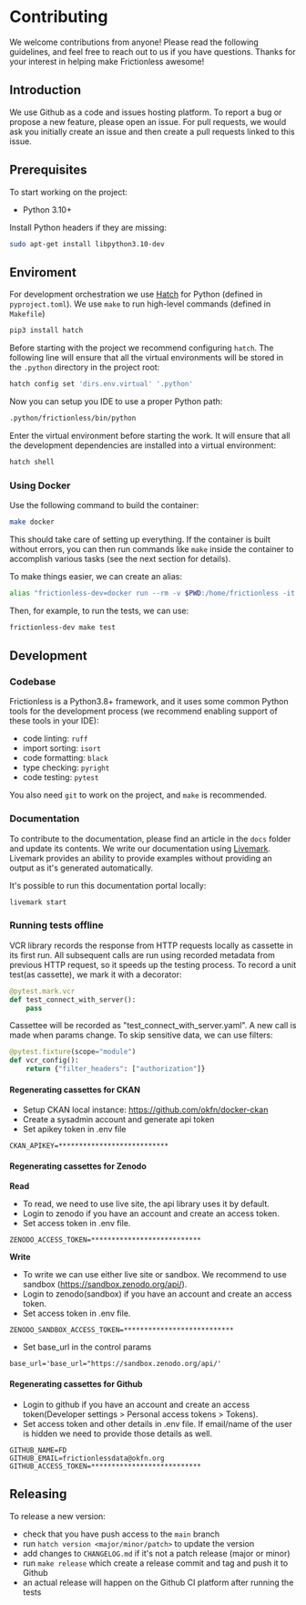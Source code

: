 # Contributing

We welcome contributions from anyone! Please read the following guidelines, and feel free to reach out to us if you have questions. Thanks for your interest in helping make Frictionless awesome!

## Introduction

We use Github as a code and issues hosting platform. To report a bug or propose a new feature, please open an issue. For pull requests, we would ask you initially create an issue and then create a pull requests linked to this issue.

## Prerequisites

To start working on the project:

- Python 3.10+

Install Python headers if they are missing:

```bash
sudo apt-get install libpython3.10-dev
```

## Enviroment

For development orchestration we use [Hatch](https://github.com/pypa/hatch) for Python (defined in `pyproject.toml`). We use `make` to run high-level commands (defined in `Makefile`)

```bash
pip3 install hatch
```

Before starting with the project we recommend configuring `hatch`. The following line will ensure that all the virtual environments will be stored in the `.python` directory in the project root:

```bash
hatch config set 'dirs.env.virtual' '.python'
```

Now you can setup you IDE to use a proper Python path:

```bash
.python/frictionless/bin/python
```

Enter the virtual environment before starting the work. It will ensure that all the development dependencies are installed into a virtual environment:

```bash
hatch shell
```

### Using Docker

Use the following command to build the container:

```bash tabs=CLI
make docker
```

This should take care of setting up everything. If the container is
built without errors, you can then run commands like `make` inside the
container to accomplish various tasks (see the next section for details).

To make things easier, we can create an alias:

```bash tabs=CLI
alias "frictionless-dev=docker run --rm -v $PWD:/home/frictionless -it frictionless-dev"
```

Then, for example, to run the tests, we can use:

```bash tabs=CLI
frictionless-dev make test
```

## Development

### Codebase

Frictionless is a Python3.8+ framework, and it uses some common Python tools for the development process (we recommend enabling support of these tools in your IDE):

- code linting: `ruff`
- import sorting: `isort`
- code formatting: `black`
- type checking: `pyright`
- code testing: `pytest`

You also need `git` to work on the project, and `make` is recommended.

### Documentation

To contribute to the documentation, please find an article in the `docs` folder and update its contents. We write our documentation using [Livemark](https://livemark.frictionlessdata.io). Livemark provides an ability to provide examples without providing an output as it's generated automatically.

It's possible to run this documentation portal locally:

```bash tabs=CLI
livemark start
```

### Running tests offline

VCR library records the response from HTTP requests locally as cassette in its first run. All subsequent calls are run using recorded metadata
from previous HTTP request, so it speeds up the testing process. To record a unit test(as cassette), we mark it with a decorator:

```python
@pytest.mark.vcr
def test_connect_with_server():
	pass
```

Cassettee will be recorded as "test_connect_with_server.yaml". A new call is made when params change. To skip sensitive data,
we can use filters:

```python
@pytest.fixture(scope="module")
def vcr_config():
    return {"filter_headers": ["authorization"]}
```

#### Regenerating cassettes for CKAN

- Setup CKAN local instance: https://github.com/okfn/docker-ckan
- Create a sysadmin account and generate api token
- Set apikey token in .env file
```
CKAN_APIKEY=***************************
```
#### Regenerating cassettes for Zenodo

**Read**
- To read, we need to use live site, the api library uses it by default.
- Login to zenodo if you have an account and create an access token.
- Set access token in .env file.
```
ZENODO_ACCESS_TOKEN=***************************
```
**Write**
- To write we can use either live site or sandbox. We recommend to use sandbox (https://sandbox.zenodo.org/api/).
- Login to zenodo(sandbox) if you have an account and create an access token.
- Set access token in .env file.
```
ZENODO_SANDBOX_ACCESS_TOKEN=***************************
```
- Set base_url in the control params
```
base_url='base_url="https://sandbox.zenodo.org/api/'
```
#### Regenerating cassettes for Github

- Login to github if you have an account and create an access token(Developer settings > Personal access tokens > Tokens).
- Set access token and other details in .env file. If email/name of the user is hidden we need to provide those details as well.
```
GITHUB_NAME=FD
GITHUB_EMAIL=frictionlessdata@okfn.org
GITHUB_ACCESS_TOKEN=***************************
```

## Releasing

To release a new version:
- check that you have push access to the `main` branch
- run `hatch version <major/minor/patch>` to update the version
- add changes to `CHANGELOG.md` if it's not a patch release (major or minor)
- run `make release` which create a release commit and tag and push it to Github
- an actual release will happen on the Github CI platform after running the tests
